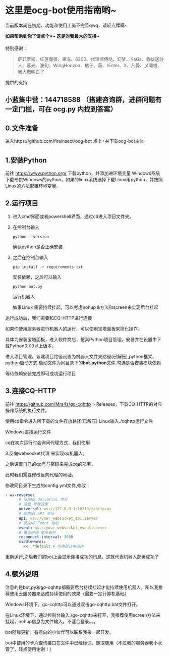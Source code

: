# 这里是ocg-bot使用指南哟~

当前版本尚在初期，功能和使用上尚不完善qwq，请轻点蹂躏~

**如果帮助到你了请点个⭐~ 这是对我最大的支持~**

特别感谢：

>萨菲罗斯、红莲魔兽、果冻、8300、代理师傅哒、幻梦、KaGa、救祓送分人、暮光、波旬、WingHorizon、橘子、薇、/Enter、X、凡骨、乄囖機、我大概明白了
 
提供的支持

## 小蓝集中营：144718588 （搭建咨询群，进群问题有一定门槛，可在 ocg.py 内找到答案）

## 0.文件准备
进入https://github.com/fireinsect/ocg-bot 点上⭐并下载ocg-bot主体


## 1.安装Python

前往 https://www.python.org/ 下载python，并添加进环境变量
Windows系统下载专供Windows的python，如果的linux系统选择下载Linux用python，并按照Linux的方法配置环境变量。

## 2.运行项目

1. 进入cmd界面或者powershell界面，通过cd进入项目文件夹。

2. 在控制台输入

   ```shell
   python --version
   ```

   确认python是否正确安装

3. 之后在控制台输入

   ```shell
   pip install -r requirements.txt
   ```

   安装依赖，之后可以输入

   ```shell
   python bot.py
   ```

   运行机器人

   如果Linux 需要持续挂起，可以考虑nohup &方法和screen来实现后台挂起

运行成功后，我们需要和CQ-HTTP进行连接

如果你使用服务器进行机器人的运行，可以使用宝塔面板来简化操作。

具体为安装宝塔面板，进入软件商店，搜索Python项目管理，安装并在设置中下载Python3.7.9以上版本。

进入项目管理，新建项目路径设置为机器人文件夹路径(已解压),python框架、python启动方式,启动文件为同目录下的**bot.python**文件,勾选是否安装模块依赖

等待依赖安装完成即可成功运行项目

## 3.连接CQ-HTTP

前往 https://github.com/Mrs4s/go-cqhttp > Releases，下载CQ-HTTP的对应操作系统的执行文件。

使用cd指令进入所下载的文件存放路径(已解压)
Linux输入./cqhttp运行文件

Windows直接运行文件

cq在初次运行时会询问代理方式，我们使用

3.反向websocket代理 来实现qq机器人。

之后设置自己的qq号与密码来完成cq的部署。

此时我们需要修改反向代理的地址。

修改同目录下生成的config.yml文件,修改：
```yml
- ws-reverse:
      # 反向WS Universal 地址
      # 注意 修改这里
      universal: ws://127.0.0.1:10219/cqhttp/ws
      # 反向WS API 地址
      api: ws://your_websocket_api.server
      # 反向WS Event 地址
      event: ws://your_websocket_event.server
      # 重连间隔 单位毫秒
      reconnect-interval: 3000
      middlewares:
        <<: *default # 引用默认中间件
```

重新运行,之后我们的bot上会显示连接成功的讯息，这就代表机器人部署成功了



## 4.额外说明

注意的是bot.py和go-cqhttp都需要后台持续挂起才能持续使用机器人，所以我推荐使用云服务器来达成持续使用的效果（需要一定计算机基础）

Windows环境下，go-cqhttp可以通过双击go-cqhttp.bat文件打开。

在Linux环境下，通过控制台输入./go-cqhttp来打开，我推荐使用screen方法来挂起，nohup信息为文件输入，不适合登录。。。





bot随缘更新，有意向的小伙伴可以联系我来一起开发。

bot中使用的卡片查询接口在文件中已经标识，随取随用（不过我的服务器老小水管了，轻点使用谢谢！）
